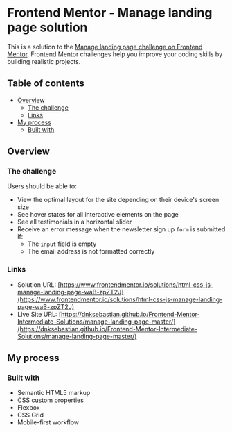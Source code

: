 # Frontend Mentor - Manage landing page solution

This is a solution to the [Manage landing page challenge on Frontend Mentor](https://www.frontendmentor.io/challenges/manage-landing-page-SLXqC6P5). Frontend Mentor challenges help you improve your coding skills by building realistic projects. 

## Table of contents

- [Overview](#overview)
  - [The challenge](#the-challenge)
  - [Links](#links)
- [My process](#my-process)
  - [Built with](#built-with)
## Overview

### The challenge

Users should be able to:

- View the optimal layout for the site depending on their device's screen size
- See hover states for all interactive elements on the page
- See all testimonials in a horizontal slider
- Receive an error message when the newsletter sign up `form` is submitted if:
  - The `input` field is empty
  - The email address is not formatted correctly

### Links

- Solution URL: [https://www.frontendmentor.io/solutions/html-css-js-manage-landing-page-waB-zpZT2J](https://www.frontendmentor.io/solutions/html-css-js-manage-landing-page-waB-zpZT2J)
- Live Site URL: [https://dnksebastian.github.io/Frontend-Mentor-Intermediate-Solutions/manage-landing-page-master/](https://dnksebastian.github.io/Frontend-Mentor-Intermediate-Solutions/manage-landing-page-master/)

## My process

### Built with

- Semantic HTML5 markup
- CSS custom properties
- Flexbox
- CSS Grid
- Mobile-first workflow